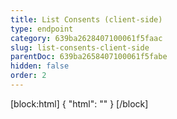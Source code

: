 ```yaml
---
title: List Consents (client-side)
type: endpoint
category: 639ba2628407100061f5faac
slug: list-consents-client-side
parentDoc: 639ba2658407100061f5fabe
hidden: false
order: 2
---
```

[block:html]
{
  "html": "<style>\n.LanguagePicker-divider { \n  display: none; }\n</style>"
}
[/block]